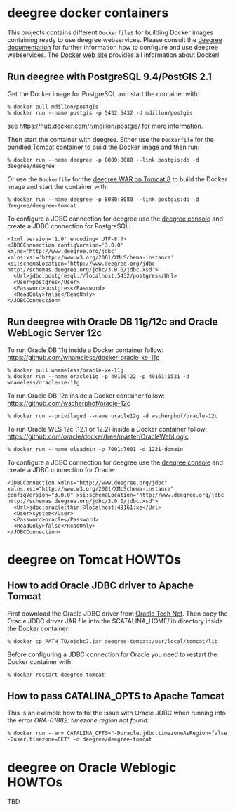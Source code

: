 deegree docker containers
=========================

This projects contains different ```Dockerfile```s for building Docker images containing ready to use deegree webservices. 
Please consult the [deegree documentation](http://www.deegree.org/Documentation) for further information how to 
configure and use deegree webservices. The [Docker web site](https://www.docker.com/) provides all information 
about Docker!


Run deegree with PostgreSQL 9.4/PostGIS 2.1
--------------------------------------------

Get the Docker image for PostgreSQL and start the container with:

    % docker pull mdillon/postgis
    % docker run --name postgis -p 5432:5432 -d mdillon/postgis

see https://hub.docker.com/r/mdillon/postgis/ for more information.


Then start the container with deegree. Either use the ```Dockerfile``` for the [bundled Tomcat container](./deegree-builtin-tomcat) to build the Docker image and then run:

    % docker run --name deegree -p 8080:8080 --link postgis:db -d deegree/deegree

Or use the ```Dockerfile``` for the [deegree WAR on Tomcat 8](./deegree-webapp-tomcat) to build the Docker image and start the container with:

    % docker run --name deegree -p 8080:8080 --link postgis:db -d deegree/deegree-tomcat
    
To configure a JDBC connection for deegree use the [deegree console](http://localhost:8080/deegree-webservices) and create a JDBC connection for PostgreSQL:

```
<?xml version='1.0' encoding='UTF-8'?>
<JDBCConnection configVersion='3.0.0'  xmlns='http://www.deegree.org/jdbc' xmlns:xsi='http://www.w3.org/2001/XMLSchema-instance' xsi:schemaLocation='http://www.deegree.org/jdbc http://schemas.deegree.org/jdbc/3.0.0/jdbc.xsd'>
  <Url>jdbc:postgresql://localhost:5432/postgres</Url>
  <User>postgres</User>
  <Password>postgres</Password>
  <ReadOnly>false</ReadOnly>
</JDBCConnection>
```


Run deegree with Oracle DB 11g/12c and Oracle WebLogic Server 12c
-----------------------------------------------------------------

To run Oracle DB 11g inside a Docker container follow:
https://github.com/wnameless/docker-oracle-xe-11g
    
    % docker pull wnameless/oracle-xe-11g
    % docker run --name oracle11g -p 49160:22 -p 49161:1521 -d wnameless/oracle-xe-11g

To run Oracle DB 12c inside a Docker container follow:
https://github.com/wscherphof/oracle-12c

    % docker run --privileged --name oracle12g -d wscherphof/oracle-12c

To run Oracle WLS 12c (12.1 or 12.2) inside a Docker container follow:
https://github.com/oracle/docker/tree/master/OracleWebLogic

    % docker run --name wlsadmin -p 7001:7001 -d 1221-domain
    
To configure a JDBC connection for deegree use the [deegree console](http://localhost:7001/deegree-webservices) and create a JDBC connection for Oracle: 

```
<JDBCConnection xmlns="http://www.deegree.org/jdbc" xmlns:xsi="http://www.w3.org/2001/XMLSchema-instance" configVersion="3.0.0" xsi:schemaLocation="http://www.deegree.org/jdbc http://schemas.deegree.org/jdbc/3.0.0/jdbc.xsd">
  <Url>jdbc:oracle:thin:@localhost:49161:xe</Url>
  <User>system</User>
  <Password>oracle</Password>
  <ReadOnly>false</ReadOnly>
</JDBCConnection>
```

deegree on Tomcat HOWTOs
========================

How to add Oracle JDBC driver to Apache Tomcat
----------------------------------------------

First download the Oracle JDBC driver from [Oracle Tech Net](http://www.oracle.com/technetwork/database/features/jdbc/index-091264.html).
Then copy the Oracle JDBC driver JAR file into the $CATALINA_HOME/lib directory inside the Docker container:

    % docker cp PATH_TO/ojdbc7.jar deegree-tomcat:/usr/local/tomcat/lib

Before configuring a JDBC connection for Oracle you need to restart the Docker container with:

    % docker restart deegree-tomcat
    
How to pass CATALINA_OPTS to Apache Tomcat
------------------------------------------

This is an example how to fix the issue with Oracle JDBC when running into the error *ORA-01882: timezone region not found*:
 
    % docker run --env CATALINA_OPTS="-Doracle.jdbc.timezoneAsRegion=false -Duser.timezone=CET" -d deegree/deegree-tomcat
    
    
deegree on Oracle Weblogic HOWTOs
=================================
TBD